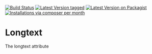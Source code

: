 [![Build Status](https://travis-ci.org/MetaModels/attribute_longtext.svg)](https://travis-ci.org/MetaModels/attribute_longtext)
[![Latest Version tagged](http://img.shields.io/github/tag/MetaModels/attribute_longtext.svg)](https://github.com/MetaModels/attribute_longtext/tags)
[![Latest Version on Packagist](http://img.shields.io/packagist/v/MetaModels/attribute_longtext.svg)](https://packagist.org/packages/MetaModels/attribute_longtext)
[![Installations via composer per month](http://img.shields.io/packagist/dm/MetaModels/attribute_longtext.svg)](https://packagist.org/packages/MetaModels/attribute_longtext)

Longtext
========

The longtext attribute
